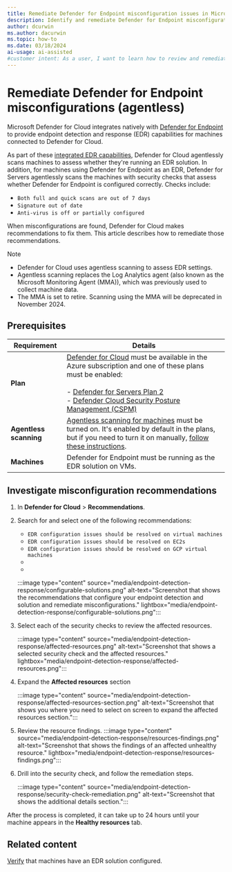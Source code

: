 ```yaml
---
title: Remediate Defender for Endpoint misconfiguration issues in Microsoft Defender for Cloud
description: Identify and remediate Defender for Endpoint misconfigurations in Defender for Cloud
author: dcurwin
ms.author: dacurwin
ms.topic: how-to
ms.date: 03/18/2024
ai-usage: ai-assisted
#customer intent: As a user, I want to learn how to review and remediate endpoint detection and response recommendations in order to ensure the security of my virtual machine.
---
```


# Remediate Defender for Endpoint misconfigurations (agentless)

Microsoft Defender for Cloud integrates natively with [Defender for Endpoint](/defender-endpoint/microsoft-defender-endpoint) to provide endpoint detection and response (EDR) capabilities for machines connected to Defender for Cloud. 

As part of these [integrated EDR capabilities](integration-defender-for-endpoint.md), Defender for Cloud agentlessly scans machines to assess whether they're running an EDR solution. In addition, for machines using Defender for Endpoint as an EDR, Defender for Servers agentlessly scans the machines with security checks that assess whether Defender for Endpoint is configured correctly. Checks include:

- `Both full and quick scans are out of 7 days`
- `Signature out of date`
- `Anti-virus is off or partially configured`

When misconfigurations are found, Defender for Cloud makes recommendations to fix them. This article describes how to remediate those recommendations.

> [!NOTE]
> - Defender for Cloud uses agentless scanning to assess EDR settings.
> - Agentless scanning replaces the Log Analytics agent (also known as the Microsoft Monitoring Agent (MMA)), which was previously used to collect machine data.
> - The MMA is set to retire. Scanning using the MMA will be deprecated in November 2024.

## Prerequisites

**Requirement** | **Details**
--- | ---
**Plan** | [Defender for Cloud](connect-azure-subscription.md) must be available in the Azure subscription and one of these plans must be enabled:<br/><br/>- [Defender for Servers Plan 2](tutorial-enable-servers-plan.md)<br/>- [Defender Cloud Security Posture Management (CSPM)](tutorial-enable-cspm-plan.md)
**Agentless scanning** | [Agentless scanning for machines](concept-agentless-data-collection.md) must be turned on. It's enabled by default in the plans, but if you need to turn it on manually, [follow these instructions](enable-agentless-scanning-vms.md).
**Machines** | Defender for Endpoint must be running as the EDR solution on VMs.

## Investigate misconfiguration recommendations

1. In **Defender for Cloud** > **Recommendations**.

1. Search for and select one of the following recommendations:

    - `EDR configuration issues should be resolved on virtual machines`
    - `EDR configuration issues should be resolved on EC2s`
    - `EDR configuration issues should be resolved on GCP virtual machines`
    - 
    - 

    :::image type="content" source="media/endpoint-detection-response/configurable-solutions.png" alt-text="Screenshot that shows the recommendations that configure your endpoint detection and solution and remediate misconfigurations." lightbox="media/endpoint-detection-response/configurable-solutions.png":::

1. Select each of the security checks to review the affected resources.

    :::image type="content" source="media/endpoint-detection-response/affected-resources.png" alt-text="Screenshot that shows a selected security check and the affected resources." lightbox="media/endpoint-detection-response/affected-resources.png":::

1. Expand the **Affected resources** section

     :::image type="content" source="media/endpoint-detection-response/affected-resources-section.png" alt-text="Screenshot that shows you where you need to select on screen to expand the affected resources section.":::

1. Review the resource findings.
    :::image type="content" source="media/endpoint-detection-response/resources-findings.png" alt-text="Screenshot that shows the findings of an affected unhealthy resource." lightbox="media/endpoint-detection-response/resources-findings.png":::

1. Drill into the security check, and follow the remediation steps.

    :::image type="content" source="media/endpoint-detection-response/security-check-remediation.png" alt-text="Screenshot that shows the additional details section.":::


After the process is completed, it can take up to 24 hours until your machine appears in the **Healthy resources** tab.

## Related content

[Verify](endpoint-detection-response.md) that machines have an EDR solution configured.